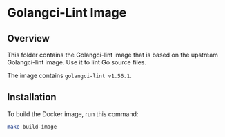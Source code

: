 # Golangci-Lint Image

## Overview

This folder contains the Golangci-lint image that is based on the upstream Golangci-lint image. Use it to lint Go source files.

The image contains `golangci-lint v1.56.1`.

## Installation

To build the Docker image, run this command:

```bash
make build-image
```
